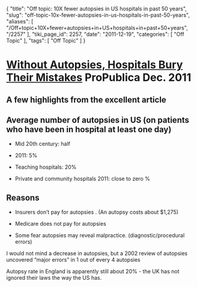 {
    "title": "Off topic: 10X fewer autopsies in US hospitals in past 50 years",
    "slug": "off-topic-10x-fewer-autopsies-in-us-hospitals-in-past-50-years",
    "aliases": [
        "/Off+topic+10X+fewer+autopsies+in+US+hospitals+in+past+50+years",
        "/2257"
    ],
    "tiki_page_id": 2257,
    "date": "2011-12-19",
    "categories": [
        "Off Topic"
    ],
    "tags": [
        "Off Topic"
    ]
}


# [Without Autopsies, Hospitals Bury Their Mistakes](http://www.propublica.org/article/without-autopsies-hospitals-bury-their-mistakes%20) ProPublica Dec. 2011

## A few highlights from the excellent article

## Average number of autopsies in US (on patients who have been in hospital at least one day)

* Mid 20th century: half

* 2011: 5%

* Teaching hospitals: 20%

* Private and community hospitals 2011: close to zero %

## Reasons

* Insurers don’t pay for autopsies . (An autopsy costs about $1,275)

* Medicare does not pay for autopsies 

* Some fear autopsies  may reveal malpractice. (diagnostic/procedural errors)

I would not mind a decrease in autopsies, but a 2002 review of autopsies uncovered “major errors” in 1 out of every 4 autopsies 

Autopsy rate in England is apparently still about 20% - the UK has not ignored their laws the way the US has.